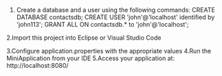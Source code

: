1. Create a database and a user using the following commands:
CREATE DATABASE contactsdb;
CREATE USER 'john'@'localhost' identified by 'john113';
GRANT ALL ON contactsdb.* to 'john'@'localhost';

2.Import this project into Eclipse or Visual Studio Code

3.Configure application.properties with the appropriate values
4.Run the MiniApplication from your IDE
5.Access your application at: http://localhost:8080/


